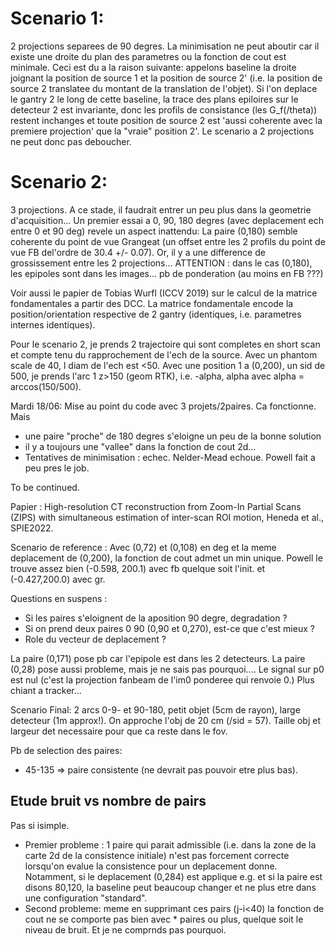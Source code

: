 # Scenario 1:
2 projections separees de 90 degres.
La minimisation ne peut aboutir car il existe une droite du plan des parametres ou la fonction de cout est minimale.
Ceci est du a la raison suivante: appelons baseline la droite joignant la position de source 1 et la position de source 2' (i.e. la position de source 2 translatee du montant de la translation de l'objet). Si l'on deplace le gantry 2 le long de cette baseline, la trace des plans epiloires sur le detecteur 2 est invariante, donc les profils de consistance (les G_f(/theta)) restent inchanges et toute position de source 2 est 'aussi coherente avec la premiere projection' que la "vraie" position 2'.
Le scenario a 2 projections ne peut donc pas deboucher.

# Scenario 2:
3 projections. A ce stade, il faudrait entrer un peu plus dans la geometrie d'acquisition... 
Un premier essai a 0, 90, 180 degres (avec deplacement ech entre 0 et 90 deg) revele un aspect inattendu:
La paire (0,180) semble coherente du point de vue Grangeat (un offset entre les 2 profils du point de vue FB del'ordre de 30.4 +/- 0.07).
Or, il y a une difference de grossissement entre les 2 projections... 
ATTENTION : dans le cas (0,180), les epipoles sont dans les images... pb de ponderation (au moins en FB ???)

Voir aussi le papier de Tobias Wurfl (ICCV 2019) sur le calcul de la matrice fondamentales a partir des DCC. La matrice fondamentale encode la position/orientation respective de 2 gantry (identiques, i.e. parametres internes identiques).

Pour le scenario 2, je prends 2 trajectoire qui sont completes en short scan et compte tenu du rapprochement de l'ech de la source.
Avec un phantom scale de 40, l diam de l'ech est <50. Avec une position 1 a (0,200), un sid de 500, je prends l'arc 1 z>150 (geom RTK), i.e. -alpha, alpha avec alpha = arccos(150/500).

Mardi 18/06:
Mise au point du code avec 3 projets/2paires. Ca fonctionne. Mais 
- une paire "proche" de 180 degres s'eloigne un peu de la bonne solution
- il y a toujours une "vallee" dans la fonction de cout 2d...
- Tentatives de minimisation : echec. Nelder-Mead echoue. Powell fait a peu pres le job.

To be continued.

Papier : High-resolution CT reconstruction from Zoom-In Partial Scans (ZIPS) with simultaneous estimation of inter-scan ROI motion, Heneda et al., SPIE2022.

Scenario de reference :
Avec (0,72) et (0,108) en deg et la meme deplacement de (0,200), la fonction de cout admet un min unique.
Powell le trouve assez bien (-0.598, 200.1) avec fb quelque soit l'init. et (-0.427,200.0) avec gr.


Questions en suspens :
- Si les paires s'eloignent de la aposition 90 degre, degradation ?
- Si on prend deux paires 0 90 (0,90 et 0,270), est-ce que c'est mieux ?
- Role du vecteur de deplacement ?


La paire (0,171) pose pb car l'epipole est dans les 2 detecteurs.
La paire (0,28) pose aussi probleme, mais je ne sais pas pourquoi.... Le signal sur p0 est nul (c'est la projection fanbeam de l'im0 ponderee qui renvoie 0.) Plus chiant a tracker...


Scenario Final:
2 arcs 0-9- et 90-180, petit objet (5cm de rayon), large detecteur (1m approx!). On approche l'obj de 20 cm (/sid = 57). Taille obj et largeur det necessaire pour que ca reste dans le fov.

Pb de selection des paires:
- 45-135 => paire consistente (ne devrait pas pouvoir etre plus bas).

Etude bruit vs nombre de pairs
-------------------------------
Pas si isimple. 
- Premier probleme : 1 paire qui parait admissible (i.e. dans la zone de la carte 2d de la consistence initiale) n'est pas forcement correcte lorsqu'on evalue la consistence pour un deplacement donne. Notamment, si le deplacement (0,284) est applique e.g. et si la paire est disons 80,120, la baseline peut beaucoup changer et ne plus etre dans une configuration "standard".
- Second probleme: meme en supprimant ces pairs (j-i<40) la fonction de cout ne se comporte pas bien avec * paires ou plus, quelque soit le niveau de bruit. Et je ne comprnds pas pourquoi.

